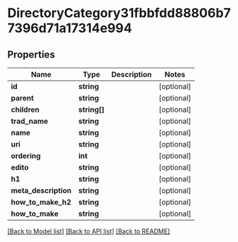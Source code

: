 # DirectoryCategory31fbbfdd88806b77396d71a17314e994

## Properties
Name | Type | Description | Notes
------------ | ------------- | ------------- | -------------
**id** | **string** |  | [optional] 
**parent** | **string** |  | [optional] 
**children** | **string[]** |  | [optional] 
**trad_name** | **string** |  | [optional] 
**name** | **string** |  | [optional] 
**uri** | **string** |  | [optional] 
**ordering** | **int** |  | [optional] 
**edito** | **string** |  | [optional] 
**h1** | **string** |  | [optional] 
**meta_description** | **string** |  | [optional] 
**how_to_make_h2** | **string** |  | [optional] 
**how_to_make** | **string** |  | [optional] 

[[Back to Model list]](../../README.md#documentation-for-models) [[Back to API list]](../../README.md#documentation-for-api-endpoints) [[Back to README]](../../README.md)


